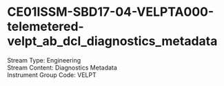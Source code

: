 # CE01ISSM-SBD17-04-VELPTA000-telemetered-velpt_ab_dcl_diagnostics_metadata

Stream Type: Engineering<br>
Stream Content: Diagnostics Metadata<br>
Instrument Group Code: VELPT<br>

